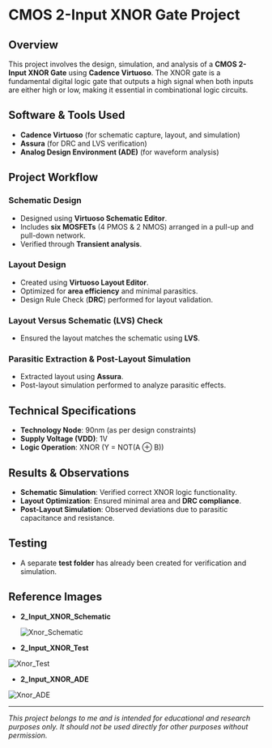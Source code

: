# CMOS 2-Input XNOR Gate Project

## Overview
This project involves the design, simulation, and analysis of a **CMOS 2-Input XNOR Gate** using **Cadence Virtuoso**. The XNOR gate is a fundamental digital logic gate that outputs a high signal when both inputs are either high or low, making it essential in combinational logic circuits.

## Software & Tools Used
- **Cadence Virtuoso** (for schematic capture, layout, and simulation)
- **Assura** (for DRC and LVS verification)
- **Analog Design Environment (ADE)** (for waveform analysis)

## Project Workflow
### Schematic Design
- Designed using **Virtuoso Schematic Editor**.
- Includes **six MOSFETs** (4 PMOS & 2 NMOS) arranged in a pull-up and pull-down network.
- Verified through **Transient analysis**.

### Layout Design
- Created using **Virtuoso Layout Editor**.
- Optimized for **area efficiency** and minimal parasitics.
- Design Rule Check (**DRC**) performed for layout validation.

### Layout Versus Schematic (LVS) Check
- Ensured the layout matches the schematic using **LVS**.

### Parasitic Extraction & Post-Layout Simulation
- Extracted layout using **Assura**.
- Post-layout simulation performed to analyze parasitic effects.

## Technical Specifications
- **Technology Node**: 90nm (as per design constraints)
- **Supply Voltage (VDD)**: 1V
- **Logic Operation**: XNOR (Y = NOT(A ⊕ B))

## Results & Observations
- **Schematic Simulation**: Verified correct XNOR logic functionality.
- **Layout Optimization**: Ensured minimal area and **DRC compliance**.
- **Post-Layout Simulation**: Observed deviations due to parasitic capacitance and resistance.

## Testing
- A separate **test folder** has already been created for verification and simulation.

## Reference Images
- **2_Input_XNOR_Schematic**

  ![Xnor_Schematic](https://github.com/user-attachments/assets/08160b8c-0050-44da-8757-e7b533b92fd1)

- **2_Input_XNOR_Test**

![Xnor_Test](https://github.com/user-attachments/assets/88c9235a-94be-4f2d-a857-1bd2eabcb175)

- **2_Input_XNOR_ADE**

![Xnor_ADE](https://github.com/user-attachments/assets/99fe0112-fba2-4e25-be45-c2db30325334)

---
*This project belongs to me and is intended for educational and research purposes only. It should not be used directly for other purposes without permission.*

